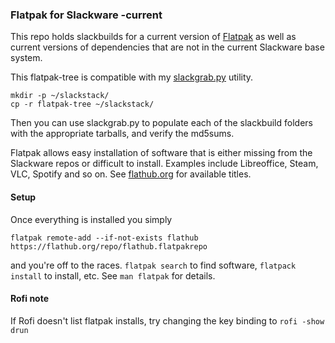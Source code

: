 ### Flatpak for Slackware -current

This repo holds slackbuilds for a current version of [Flatpak](https://flatpak.org/) as well as current versions of dependencies that are not in the current Slackware base system.

This flatpak-tree is compatible with my [slackgrab.py](https://github.com/afhpayne/slackutils) utility.

```
mkdir -p ~/slackstack/
cp -r flatpak-tree ~/slackstack/
```

Then you can use slackgrab.py to populate each of the slackbuild folders with the appropriate tarballs, and verify the md5sums.

Flatpak allows easy installation of software that is either missing from the Slackware repos or difficult to install. Examples include Libreoffice, Steam, VLC, Spotify and so on. See [flathub.org](https://flathub.org/home) for available titles.

#### Setup

Once everything is installed you simply
```
flatpak remote-add --if-not-exists flathub https://flathub.org/repo/flathub.flatpakrepo
```
and you're off to the races.  ```flatpak search``` to find software, ```flatpack install``` to install, etc.  See ```man flatpak``` for details.

#### Rofi note

If Rofi doesn't list flatpak installs, try changing the key binding to ```rofi -show drun```
